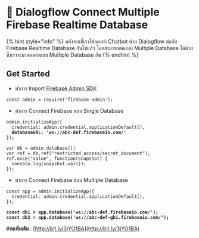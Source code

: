 # 🌈 Dialogflow Connect Multiple Firebase Realtime Database

{% hint style="info" %}
หลังจากที่เราได้ลองทำ Chatbot ด้วย Dialogflow ต่อกับ Firebase Realtime Database กันไปแล้ว โดยสามารถต่อแบบ Multiple Database ได้ด้วย ซึ่งเราจะมาลองต่อแบบ Multiple Database กัน
{% endhint %}

## **Get Started**

* ทำการ Import [Firebase Admin SDK](https://firebase.google.com/docs/admin/setup)

```
const admin = require('firebase-admin');
```

* ทำการ Connect Firebase แบบ Single Database

<pre><code>admin.initializeApp({
  credential: admin.credential.applicationDefault(),
<strong>  databaseURL: 'ws://abc-def.firebaseio.com/'
</strong>});

var db = admin.database();
var ref = db.ref("restricted_access/secret_document");
ref.once("value", function(snapshot) {
  console.log(snapshot.val());
});
</code></pre>

* ทำการ Connect Firebase แบบ Multiple Database

<pre><code>const app = admin.initializeApp({
  credential: admin.credential.applicationDefault(),
});

<strong>const db1 = app.database('ws://abc-def.firebaseio.com/');
</strong><strong>const db2 = app.database('ws://abc-def-ghi.firebaseio.com/');
</strong></code></pre>

**อ่านเพิ่มเติม** : [http://bit.ly/3jYO1BA](http://bit.ly/3jYO1BA)
